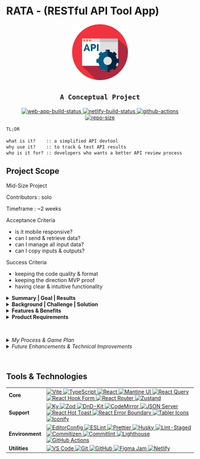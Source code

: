 # RATA - (RESTful API Tool App)

<div align="center">
	<img alt="logo" width="150em" src="./public/favicon.png" />
	<h2><code>A Conceptual Project</code></h2>
</div>

<div align="center">
	<a
	target="_blank"
	title="Open web app 🔗"
	href="https://the-rata-devtool-app.netlify.app/"
	><img
		alt="web-app-build-status"
		src="https://img.shields.io/website-live-issue-sucess-important/https/the-rata-app.netlify.app/"
		/>
	</a>
	<a
	target="_blank"
	title="Open Netlify deploy 🔗"
	href="https://app.netlify.com/sites/the-rata-app/deploys"
	><img
		alt="netlify-build-status"
		src="https://api.netlify.com/api/v1/badges/9bb7901f-5203-45a0-a9bd-48f520991937/deploy-status"
		/>
	</a>
	<a
	target="_blank"
	title="Open actions 🔗"
	href="https://github.com/Arcane-404/rata/actions/workflows/action.yaml"
	><img
		alt="github-actions"
		src="https://github.com/Arcane-404/rata/actions/workflows/action.yaml/badge.svg"
		/>
	</a>
	<a
	target="_blank"
	href="https://api.github.com/repos/Arcane-404/rata"
	><img
		alt="repo-size"
		src="https://img.shields.io/github/repo-size/Arcane-404/rata"
		/>
	</a>
</div>

```
TL;DR

what is it?    :: a simplified API devtool
why use it?    :: to track & test API results
who is it for? :: developers who wants a better API review process
```

## Project Scope

Mid-Size Project

Contributors : solo

Timeframe : ~2 weeks

Acceptance Criteria

<!-- definition of done -->

- is it mobile responsive?
- can I send & retrieve data?
- can I manage all input data?
- can I copy inputs & outputs?

Success Criteria

<!-- goals & deliverables -->

- keeping the code quality & format
- keeping the direction MVP proof
- having clear & intuitive functionality

<details>
<summary>
<b>Summary | Goal | Results</b>
</summary>
<br />
<!-- business objective :: client -->

### Summary

- I helped build a straightfoward devtool enabling developers to monitor & test API results

### Goal

- Create an MVP that sends a request & retrieves a response of data while managing input fields

### Results

- Users can now track data & be saved as cache storage to revisit quickly at anytime

</details>

<!--  -->

<details>
<summary>
<b>Background | Challenge | Solution</b>
</summary>
<br />
<!-- business story :: user -->

### Background

- In the developer world, they need to always test & implement APIs into their digital product
- As a developer, they need to repeat & call http requests to validate & verify product is working
- There can be a tool that speeds up the review time.
- e.g. Postman, Insomnia, Swagger.io

### Challenge

- how many steps does it take to make a http request?
- what inputs are required to fullfill a request?
- how can you retrieve previous fetched data?

### Solution

- save every request entry into the cache
- save format field entry & be swappable

</details>

<!--  -->

<details>
<summary>
<b>Features & Benefits</b>
</summary>
<br />

1. =

   - feature :: track & record every sent request made
   - benefit :: you are able to review API quicker

2. =

   - feature :: format & copy request inputs as table/json
   - benefit :: maintain & choose input options you prefer

3. =

   - feature :: view & copy response outputs
   - benefit :: able to share results with others

</details>

<!--  -->

<details>
<summary>
<b>Product Requirements</b>
</summary>
<br />
<!-- necessary demands -->

### URL Bar Form

- react-hook-form to manage state

  - collect method (select input) & url (text input)
  - submit button to validate
  - color-style border-top card & submit button based on method

- react-query to manage async

  - fetch query data
    - requires: url, method
    - optional: query (searchParams), body (json)
  - save data to cache

- zustand to store global states

  - save results (response data)
  - manage records (request options)

- format request data

  - handle contract & payload
  - get response results | errors
  - format as `{ metadata, headers, data }`

### Request Data

- tab options

  - w/ mantine ui & hooks
  - to choose query, body panel

- format options

  - w/ mantine ui
  - switch format options while maintaining field data
  - save format record w/ zustand

- table format

  - rearrange row w/ dnd-kit (drag-n-drop support feature)
  - enter key & value text inputs
  - toggle show checkbox input, disable key_value row
  - remove key_value row
  - parse to object format

- json format

  - edit json w/ codemirror (code editor support feature)
  - copy to clipboard w/ mantine hook
  - reset json
  - parse to object format

### Response Data

- tab options

  - w/ mantine ui & hooks
  - to choose body, headers panel

- display metadata

  - default as `---`
  - show `statusText, durationTime, payloadSize`
  - color-style `statusText` badge

- body panel

  - display data
  - read-only json w/ codemirror (code editor support feature)
  - copy to clipboard w/ mantine hook

- headers panel

  - display headers
  - format as table w/ key & value col

</details>

<br /> <!--  -->

<details>
<summary>
<i>My Process & Game Plan</i>
</summary>
<br />

### General Priority

1. create folder structure & naming conventions
2. setup config for each technology requirement (e.g. Routes, Providers)
3. build UI components

   - layout components (e.g. PageLayout, Header, Footer)
   - core & shared components (e.g. Icon, Form, Group)

4. build UI features

   - URL Bar Form
   - Request Data
   - Response Data

5. refactor & organize the code
6. refine & polish the UI
7. add metadata
8. write the case study

<!-- add to resume, portfolio social profile -->
<!-- document as WIP content -->

### My Approach

- each day, work on a different focus point

  - isolate/collaborate on a single objective
  - note down ideas for other tasks
  - keep the project interesting & refreshing

- creative flow

  - if I have an instance of a clear & better approach, I go for it
  - if not, build up to a feasible approach as a starting point
  - if I don't know know at all, I'll just walk, dance, cook, or clean 🎈

- problem space

  - visualize a clear user story per task
  - consider the use case scenarios
  - prioritize the task scope & budget time

- ideation space

  - research & experiment the technologies used
  - limit the toolset for intentional/interactive requirements & expectations
  - keep it proof-of-concept first then move into MVP

- solution space

  - organize, modularize, & scale the code base
  - content → logic → style

</details>

<!--  -->

<details>
<summary>
<i>Future Enhancements & Technical Improvements</i>
</summary>
<br />

### Future Enhancements

- have a timeline/history of sent requests

- have a 'save to collection' for request url, method, inputs

- add params & header to request data tab options

- add validate data section, limit the options to validate per request data input

- include options to save env, auth, cookie, local storage

- add info & doc to response data tab options

  - info :: url & data preview, cUrl preview, js fetch preview
  - doc :: use markdown (edit & preview) to document as api note

### Technical Improvements

- implement debounce to improve input onchange performance

- set better types on global state, async data, & form data

  - remove explicit any
  - for zustand, react-query, react-hook-form
  - include generic types

- figure out how to reduce motion violation

- include custom bash script

</details>

<br /> <!--  -->

<!-- ## View Demos -->

## Tools & Technologies

<table>
<tr>
<td><b>Core</b></td>
<!-- Vite, TypeScript, React, Mantine UI, Zustand, React Query, React Hook Form, React Router -->
<td>
<a target="_blank" href="https://vitejs.dev/">
<img alt="Vite" src="https://img.shields.io/badge/Vite-B73BFE?logoColor=FFD62E&style=for-the-badge&logo=vite" />
</a>
<a target="_blank" href="https://www.typescriptlang.org/">
<img alt="TypeScript" src="https://img.shields.io/badge/TypeScript-3178C6?logoColor=FFFFFF&style=for-the-badge&logo=typescript" />
</a>
<a target="_blank" href="https://reactjs.org/">
<img alt="React" src="https://img.shields.io/badge/React-00D8FF?logoColor=20232A&style=for-the-badge&logo=react" />
</a>
<a target="_blank" href="https://ui.mantine.dev/">
<img alt="Mantine UI" src="https://img.shields.io/badge/Mantine_UI-339AF0?logoColor=FFFFFF&style=for-the-badge&logo=addthis" />
</a>
<a target="_blank" href="https://react-query.tanstack.com/">
<img alt="React Query" src="https://img.shields.io/badge/React_Query-FF4154?logoColor=FFD94C&style=for-the-badge&logo=react-query" />
</a>
<a target="_blank" href="https://react-hook-form.com/">
<img alt="React Hook Form" src="https://img.shields.io/badge/React_Hook_Form-EC5990?logoColor=FFFFFF&style=for-the-badge&logo=react-hook-form" />
</a>
<a target="_blank" href="https://reactrouter.com/">
<img alt="React Router" src="https://img.shields.io/badge/React_Router-CA4245?logoColor=FFFFFF&style=for-the-badge&logo=react-router" />
</a>
<a target="_blank" href="https://zustand-demo.pmnd.rs/">
<img alt="Zustand" src="https://img.shields.io/badge/Zustand-716257?logoColor=FFFFFF&style=for-the-badge&logo=addthis" />
</a>
</td>
</tr>

<tr>
<td><b>Support</b></td>
<!-- Ky, Zod, DnD-Kit, CodeMirror, JSON-Server, React Hot Toast, React Error Boundary, tabler/icons, iconify/react -->
<td>
<a target="_blank" href="https://npmjs.com/package/ky">
<img alt="Ky" src="https://img.shields.io/badge/Ky-F1423D?logoColor=FFFFFF&logo=addthis" />
</a>
<a target="_blank" href="https://zod.dev/">
<img alt="Zod" src="https://img.shields.io/badge/Zod-3068B7?logoColor=FFFFFF&logo=addthis" />
</a>
<a target="_blank" href="https://dndkit.com/">
<img alt="DnD-Kit" src="https://img.shields.io/badge/DnD--Kit-000000?logoColor=FFFFFF&logo=addthis" />
</a>
<a target="_blank" href="https://codemirror.net/">
<img alt="CodeMirror" src="https://img.shields.io/badge/CodeMirror-FFFFFF?logoColor=000000&logo=codemirror" />
</a>
<a target="_blank" href="https://npmjs.com/package/json-server">
<img alt="JSON Server" src="https://img.shields.io/badge/JSON--Server-1E3A8A?logoColor=FFFFFF&logo=json" />
</a>
<a target="_blank" href="https://react-hot-toast.com/">
<img alt="React Hot Toast" src="https://img.shields.io/badge/React_Hot_Toast-E15549?logoColor=FFFFFF&logo=addthis" />
</a>
<a target="_blank" href="https://npmjs.com/package/react-error-boundary">
<img alt="React Error Boundary" src="https://img.shields.io/badge/React_Error_Boundary-230000?logoColor=FFFFFF&logo=npm" />
</a>
<a target="_blank" href="https://tablericons.com/">
<img alt="Tabler Icons" src="https://img.shields.io/badge/Tabler_Icons-2D89EF?logoColor=FFFFFF&logo=addthis" />
</a>
<a target="_blank" href="https://iconify.design/">
<img alt="Iconify" src="https://img.shields.io/badge/Iconify-1769AA?logoColor=FFFFFF&logo=iconify" />
</a>
</td>
</tr>

<tr>
<td><b>Environment</b></td>
<!-- EditorConfig, ESLint, Prettier, Husky, Lint-Staged, Commitizen, Commitlint -->
<td>
<a target="_blank" href="https://editorconfig.org/">
<img alt="EditorConfig" src="https://img.shields.io/badge/EditorConfig-E0EFEF?logoColor=000&logo=editorconfig" />
</a>
<a target="_blank" href="https://eslint.org/">
<img alt="ESLint" src="https://img.shields.io/badge/ESLint-3A33D1?logoColor=FFF&logo=eslint" />
</a>
<a target="_blank" href="https://prettier.io/">
<img alt="Prettier" src="https://img.shields.io/badge/Prettier-1A2C34?logoColor=F7BA3E&logo=prettier" />
</a>
<a target="_blank" href="https://typicode.github.io/husky/#/">
<img alt="Husky" src="https://img.shields.io/badge/Husky-607D8B?logoColor=FFF&logo=addthis" />
</a>
<a target="_blank" href="https://npmjs.com/package/lint-staged">
<img alt="Lint-Staged" src="https://img.shields.io/badge/Lint--Staged-230000?logoColor=FFFFFF&logo=npm" />
</a>
<a target="_blank" href="https://commitizen-tools.github.io/commitizen/">
<img alt="Commitizen" src="https://img.shields.io/badge/Commitizen-121212?logoColor=FFFFFF&logo=addthis" />
</a>
<a target="_blank" href="https://commitlint.js.org/#/">
<img alt="Commitlint" src="https://img.shields.io/badge/Commitlint-121212?logoColor=FFFFFF&logo=commitlint" />
</a>
<a target="_blank" href="https://web.dev/measure/">
<img alt="Lighthouse" src="https://img.shields.io/badge/Lighthouse-F44B21?logoColor=FFF&logo=lighthouse" />
</a>
<a target="_blank" href="https://github.com/features/actions">
<img alt="GitHub Actions" src="https://img.shields.io/badge/GitHub_Actions-2671E5?logoColor=FFF&logo=github-actions" />
</a>
</td>
</tr>

<tr>
<td><b>Utilities</b></td>
<!-- VS Code, Git, GitHub, GitHub Actions, Figma Jam, Netlify -->
<td>
<a target="_blank" href="https://code.visualstudio.com/">
<img alt="VS Code" src="https://img.shields.io/badge/VS_Code-0078D4?logoColor=FFF&logo=visual-studio-code" />
</a>
<a target="_blank" href="https://git-scm.com/">
<img alt="Git" src="https://img.shields.io/badge/Git-F05033?logoColor=FFF&logo=git" />
</a>
<a target="_blank" href="https://github.com/">
<img alt="GitHub" src="https://img.shields.io/badge/GitHub-100000?logoColor=FFF&logo=github" />
</a>
<a target="_blank" href="https://figma.com/figjam/">
<img alt="Figma Jam" src="https://img.shields.io/badge/Figma_Jam-F24E1E?logoColor=FFF&logo=figma" />
</a>
<a target="_blank" href="https://www.netlify.com/">
<img alt="Netlify" src="https://img.shields.io/badge/Netlify-00C7B7?logoColor=FFF&logo=netlify" />
</a>
</td>
</tr>
</table>
